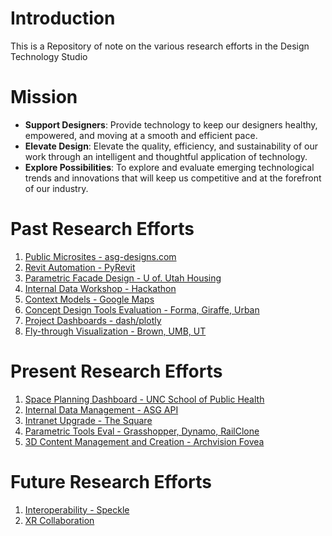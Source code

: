 # Introduction
This is a Repository of note on the various research efforts in the Design Technology Studio

# Mission

-	**Support Designers**: Provide technology to keep our designers healthy, empowered, and moving at a smooth and efficient pace.
-	**Elevate Design**: Elevate the quality, efficiency, and sustainability of our work through an intelligent and thoughtful application of technology.
-	**Explore Possibilities**: To explore and evaluate emerging technological trends and innovations that will keep us competitive and at the forefront of our industry.

# Past Research Efforts
1. [Public Microsites - asg-designs.com](/ProductionDelivery/Microsites.md)
1. [Revit Automation - PyRevit](/ProductionDelivery/RevitAutomations.md)
1. [Parametric Facade Design - U of. Utah Housing](/ComputationAnalysis/ParametricDesign.md)
1. [Internal Data Workshop - Hackathon](/Data/DataWorkshop.md)
1. [Context Models - Google Maps](/VisualizationImmersion/ContextModels.md)
1. [Concept Design Tools Evaluation - Forma, Giraffe, Urban](/CreationIdeation/ConceptDesignEval.md)
1. [Project Dashboards - dash/plotly](/ComputationAnalysis/HousingDashboard.md)
1. [Fly-through Visualization - Brown, UMB, UT](/VisualizationImmersion/AerialVisualizations.md)

# Present Research Efforts
1. [Space Planning Dashboard - UNC School of Public Health](/ComputationAnalysis/SpacePlanningDashboard.md)
1. [Internal Data Management - ASG API](/Data/DataAPI.md)
1. [Intranet Upgrade - The Square](/ManagementCollaboration/IntranetUpgrade.md)
1. [Parametric Tools Eval - Grasshopper, Dynamo, RailClone](/ComputationAnalysis/ParametricToolsEval.md)
1. [3D Content Management and Creation - Archvision Fovea](/VisualizationImmersion/ContentManagmentEval.md)

# Future Research Efforts
1. [Interoperability - Speckle](/CreationIdeation/Interoperability.md)
1. [XR Collaboration](/VisualizationImmersion/XRCollaboration.md)
